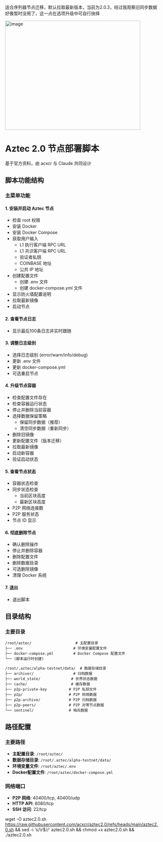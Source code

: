 适合序列器节点迁移，默认拉取最新版本，当前为2.0.3，经过我观察旧同步数据好像暂时没用了，这一点在选项升级中可自行抉择


<img width="440" height="354" alt="image" src="https://github.com/user-attachments/assets/efcf237c-89e5-4fbe-a3ed-53a3d44fa44d" />


# Aztec 2.0 节点部署脚本

基于官方资料，由 acxcr 与 Claude 共同设计

## 脚本功能结构

### 主菜单功能

#### 1. 安装并启动 Aztec 节点
- 检查 root 权限
- 安装 Docker
- 安装 Docker Compose
- 获取用户输入
  - L1 执行客户端 RPC URL
  - L1 共识客户端 RPC URL
  - 验证者私钥
  - COINBASE 地址
  - 公共 IP 地址
- 创建配置文件
  - 创建 .env 文件
  - 创建 docker-compose.yml 文件
- 显示防火墙配置说明
- 拉取最新镜像
- 启动节点

#### 2. 查看节点日志
- 显示最后100条日志并实时跟随

#### 3. 调整日志级别
- 选择日志级别 (error/warn/info/debug)
- 更新 .env 文件
- 更新 docker-compose.yml
- 可选重启节点

#### 4. 升级节点容器
- 检查配置文件存在
- 检查容器运行状态
- 停止并删除当前容器
- 选择数据保留策略
  - 保留同步数据（推荐）
  - 清空同步数据（重新同步）
- 删除旧镜像
- 更新配置文件（版本迁移）
- 拉取最新镜像
- 启动新容器
- 验证启动状态

#### 5. 查看节点状态
- 容器状态检查
- 同步状态检查
  - 当前区块高度
  - 最新区块高度
- P2P 网络连接数
- P2P 服务状态
- 节点 ID 显示

#### 6. 彻底删除节点
- 确认删除操作
- 停止并删除容器
- 删除配置文件
- 删除数据目录
- 可选删除镜像
- 清理 Docker 系统

#### 7. 退出
- 退出脚本

## 目录结构

### 主要目录
```
/root/aztec/                    # 主配置目录
├── .env                       # 环境变量配置文件
├── docker-compose.yml         # Docker Compose 配置文件
└── (脚本运行时创建)

/root/.aztec/alpha-testnet/data/  # 数据存储目录
├── archiver/                  # 归档数据
├── world_state/              # 世界状态数据
├── cache/                    # 缓存数据
├── p2p-private-key          # P2P 私钥文件
├── p2p/                     # P2P 网络数据
├── p2p-archive/             # P2P 归档数据
├── p2p-peers/               # P2P 对等节点数据
└── sentinel/                # 哨兵数据
```

## 路径配置

### 主要路径
- **主配置目录**: `/root/aztec/`
- **数据存储目录**: `/root/.aztec/alpha-testnet/data/`
- **环境变量文件**: `/root/aztec/.env`
- **Docker配置文件**: `/root/aztec/docker-compose.yml`

### 网络端口
- **P2P 网络**: 40400/tcp, 40400/udp
- **HTTP API**: 8080/tcp
- **SSH 访问**: 22/tcp

    
wget -O aztec2.0.sh https://raw.githubusercontent.com/acxcr/aztec2.0/refs/heads/main/aztec2.0.sh && sed -i 's/\r$//' aztec2.0.sh && chmod +x aztec2.0.sh && ./aztec2.0.sh  
